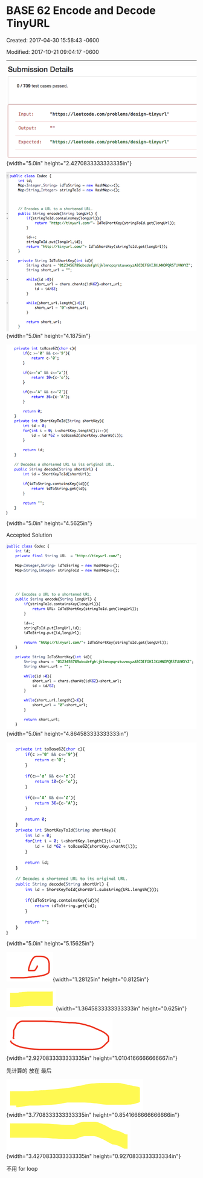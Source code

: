 # BASE 62 Encode and Decode TinyURL 

Created: 2017-04-30 15:58:43 -0600

Modified: 2017-10-21 09:04:17 -0600

---

![](../../media/TinyURL^MID-gen-TinyURL-BASE-62--Encode-and-Decode-TinyURL-image1.png){width="5.0in" height="2.4270833333333335in"}



![](../../media/TinyURL^MID-gen-TinyURL-BASE-62--Encode-and-Decode-TinyURL-image2.png){width="5.0in" height="4.1875in"}



![private int toBase62Cchar c){ if(c return c- return 1Ø+(c-'a'); return 36+(c-'A'); return e; private int ShortKeyToId(String shortKey){ int id O; for(int i e; i<shortKey. id id *62 + toBase62CshortKey. charAt(i)); return id; // Decodes a shortened URL to its original URL . public String decode(String shortUr1) { int id ShortKeyT01dCshortUr1); i f(idToString. containsKey(i return idToString.get(id); return ](../../media/TinyURL^MID-gen-TinyURL-BASE-62--Encode-and-Decode-TinyURL-image3.png){width="5.0in" height="4.5625in"}



Accepted Solution



![](../../media/TinyURL^MID-gen-TinyURL-BASE-62--Encode-and-Decode-TinyURL-image4.png){width="5.0in" height="4.864583333333333in"}



![private int toBase62Cchar c){ if(c return c- return 1Ø+(c-'a'); return 36+(c- return e; private int ShortKeyToId(String shortKey){ int id 0; for(int i --- e; id id *62 + toBase62(shortKey. charAt(i)); return id; // Decodes a shortened URL to its original URL . public String decode(String shortUr1) { int id ShortKeyToId(shortUr1. substring(URL length())) ; i f(idToString. containsKey(i return idToString. get(id); return ](../../media/TinyURL^MID-gen-TinyURL-BASE-62--Encode-and-Decode-TinyURL-image5.png){width="5.0in" height="5.15625in"}

![](../../media/TinyURL^MID-gen-TinyURL-BASE-62--Encode-and-Decode-TinyURL-image6.png){width="1.28125in" height="0.8125in"}



![](../../media/TinyURL^MID-gen-TinyURL-BASE-62--Encode-and-Decode-TinyURL-image7.png){width="1.3645833333333333in" height="0.625in"}



![](../../media/TinyURL^MID-gen-TinyURL-BASE-62--Encode-and-Decode-TinyURL-image8.png){width="2.9270833333333335in" height="1.0104166666666667in"}



先计算的 放在 最后

![](../../media/TinyURL^MID-gen-TinyURL-BASE-62--Encode-and-Decode-TinyURL-image9.png){width="3.7708333333333335in" height="0.8541666666666666in"}![](../../media/TinyURL^MID-gen-TinyURL-BASE-62--Encode-and-Decode-TinyURL-image10.png){width="3.4270833333333335in" height="0.9270833333333334in"}

不用 for loop










